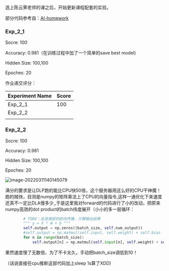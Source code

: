 选上陈云霁老师的课之后，开始更新课程配套的实验。

部分代码参考自：[AI-homework](https://github.com/LuoXukun/AI-homework)

### Exp_2_1

Socre: 100

Accuracy: 0.981（在训练过程中加了一个简单的save best model)

Hidden Size: 100,100

Epoches: 20

作业递交评分：

| Experiment Name | Score |
| --------------- | ----- |
| Exp_2_1         | 100   |
| Exp_2_2         |       |
|                 |       |

### Exp_2_2

Socre: 100

Accuracy: 0.981

Hidden Size: 100,100

Epoches: 20

![image-20220311140145079](https://leiblog-imgbed.oss-cn-beijing.aliyuncs.com/img/image-20220311140145079.png)

满分的要求是让DLP跑的能比CPU快50倍，这个服务器用这么好的CPU干神魔！跑的贼快，目测是numpy的矩阵乘法上了CPU的向量指令,这样一通优化下来速度还真不一定比DLA慢多少,,于是这里我对forward的代码进行了小的改动，把原来numpy高效的dot product的batch纬度展开（小小的多一层循环：

```python
        # TODO：全连接层的前向传播，计算输出结果
        """ y = X * W + b """
        self.output = np.zeros((batch_size, self.num_output))
        #self.output = np.matmul(self.input, self.weight) + self.bias
        for n in range(batch_size):
            self.output[n] = np.matmul(self.input[n], self.weight) + self.bias[0]
```

果然速度慢了无数倍，为了不卡太久，手动把batch_size调低到10！

（话说直接在cpu推断这部代码加上sleep 1s算了XDD)